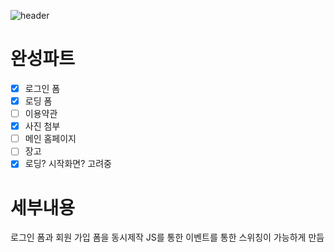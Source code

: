 ![header](https://capsule-render.vercel.app/api?type=waving&color=auto&height=300&section=header&text=Alzheimer's%20disease%20&fontSize=90&animation=fadeIn&fontAlignY=38&desc=%20htmlFrame&descAlignY=65&descAlign=75)

# 완성파트
* [x] 로그인 폼
* [x] 로딩 폼
* [ ] 이용약관
* [x] 사진 첨부
* [ ] 메인 홈페이지
* [ ] 장고 
* [x] 로딩? 시작화면? 고려중

# 세부내용
로그인 폼과 회원 가입 폼을 동시제작 JS를 통한 이벤트를 통한 스위칭이 가능하게 만듬
